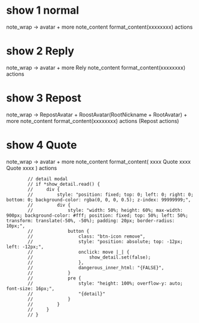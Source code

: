 
# show 1 normal
note_wrap -> 
    avatar + more 
    note_content
        format_content(xxxxxxxx)
    actions

# show 2 Reply
note_wrap -> 
    avatar + more 
    Rely
    note_content
        format_content(xxxxxxxx)
    actions

# show 3 Repost 
note_wrap -> 
    RepostAvatar + RoostAvatar(RootNickname + RootAvatar) + more 
    note_content
        format_content(xxxxxxxx)
    actions (Repost actions)

# show 4 Quote
note_wrap -> 
    avatar + more
    note_content
        format_content(
            xxxx
            Quote
            xxxx
            Quote
            xxxx
        )
    actions



            // detail modal
            // if *show_detail.read() { 
            //     div {
            //         style: "position: fixed; top: 0; left: 0; right: 0; bottom: 0; background-color: rgba(0, 0, 0, 0.5); z-index: 99999999;",
            //         div {
            //             style: "width: 50%; height: 60%; max-width: 900px; background-color: #fff; position: fixed; top: 50%; left: 50%; transform: translate(-50%, -50%); padding: 20px; border-radius: 10px;",
            //             button {
            //                 class: "btn-icon remove",
            //                 style: "position: absolute; top: -12px; left: -12px;",
            //                 onclick: move |_| {
            //                     show_detail.set(false);
            //                 },
            //                 dangerous_inner_html: "{FALSE}",
            //             }
            //             pre {
            //                 style: "height: 100%; overflow-y: auto; font-size: 16px;",
            //                 "{detail}"
            //             }
            //         }
            //     }
            // }